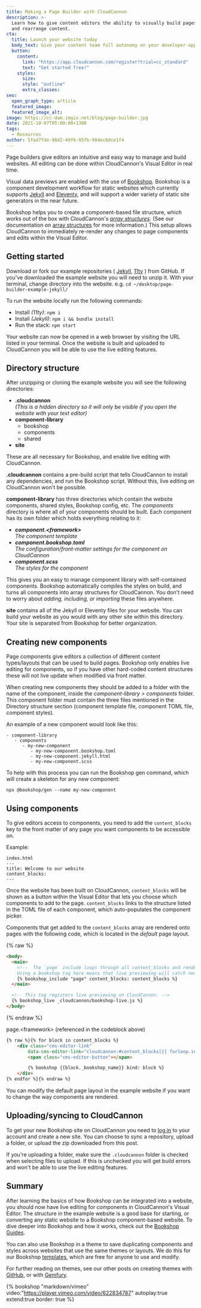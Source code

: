 ```yaml
---
title: Making a Page Builder with CloudCannon
description: >-
  Learn how to give content editors the ability to visually build pages, manage,
  and rearrange content.
cta:
  title: Launch your website today
  body_text: Give your content team full autonomy on your developer-approved tech stack with CloudCannon.
  button:
    content: 
      link: "https://app.cloudcannon.com/register?trial=cc_standard"
      text: "Get started free!"
    styles:
      size:
      style: "outline"
      extra_classes:
seo:
  open_graph_type: article
  featured_image:
  featured_image_alt:
image: https://cc-dam.imgix.net/blog/page-builder.jpg
date: 2021-10-07T05:00:00+1300
tags:
  - Resources
author: 5fad7fde-98d2-49f6-95fb-984ec6dce1f4
---
```

Page builders give editors an intuitive and easy way to manage and build websites. All editing can be done within CloudCannon's Visual Editor in real time.

Visual data previews are enabled with the use of [Bookshop](https://github.com/CloudCannon/bookshop). Bookshop is a component development workflow for static websites which currently supports [Jekyll](https://jekyllrb.com/) and [Eleventy](https://11ty.dev/), and will support a wider variety of static site generators in the near future.

Bookshop helps you to create a component-based file structure, which works out of the box with CloudCannon's *[array structures](https://cloudcannon.com/documentation/articles/defining-what-adds-to-an-array-with-array-structures/#array-structures)*. (See our documentation on [array structures](https://cloudcannon.com/documentation/articles/array-structures-reference/) for more information.) This setup allows CloudCannon to immediately re-render any changes to page components and edits within the Visual Editor.

## Getting started

Download or fork our example repositories ( [Jekyll](https://github.com/CloudCannon/page-builder-example-jekyll), [11ty](https://github.com/CloudCannon/page-builder-example-eleventy) ) from GitHub. If you've downloaded the example website you will need to unzip it. With your terminal, change directory into the website. e.g. `cd ~/desktop/page-builder-example-jekyll/`

To run the website locally run the following commands:

* Install *(11ty)*\: `npm i`
* Install *(Jekyll)*\: `npm i && bundle install`
* Run the stack: `npm start`

Your website can now be opened in a web browser by visiting the URL listed in your terminal. Once the website is built and uploaded to CloudCannon you will be able to use the live editing features.

## Directory structure

After unzipping or cloning the example website you will see the following directories:

* **.cloudcannon**<br>*(This is a hidden directory so it will only be visible if you open the website with your text editor)*
* **component-library**
  * bookshop
  * components
  * shared
* **site**

These are all necessary for Bookshop, and enable live editing with CloudCannon.

**.cloudcannon** contains a pre-build script that tells CloudCannon to install any dependencies, and run the Bookshop script. Without this, live editing on CloudCannon won't be possible.

**component-library** has three directories which contain the website components, shared styles, Bookshop config, etc. The *components* directory is where all of your components should be built. Each component has its own folder which holds everything relating to it:

* ***component.&lt;framework&gt;***<br>*The component template*
* ***component.bookshop.toml***<br>*The configuration/front-matter settings for the component on CloudCannon*
* ***component.scss***<br>*The styles for the component*

This gives you an easy to manage component library with self-contained components. Bookshop automatically compiles the styles on build, and turns all components into array structures for CloudCannon. You don't need to worry about *adding, including, or importing* these files anywhere.

**site** contains all of the Jekyll or Eleventy files for your website. You can build your website as you would with any other site within this directory. Your site is separated from Bookshop for better organization.

## Creating new components

Page components give editors a collection of different content types/layouts that can be used to build pages. Bookshop only enables live editing for components, so if you have other hard-coded content structures these will not live update when modified via front matter.

When creating new components they should be added to a folder with the name of the component, inside the *component-library &gt; components* folder. This component folder must contain the three files mentioned in the Directory structure section (component template file, component TOML file, component styles).

An example of a new component would look like this:

```
- component-library
   - components
      - my-new-component
         - my-new-component.bookshop.toml
         - my-new-component.jekyll.html
         - my-new-component.scss
```

To help with this process you can run the Bookshop gen command, which will create a skeleton for any new component:

```
npx @bookshop/gen --name my-new-component
```

## Using components

To give editors access to components, you need to add the `content_blocks` key to the front matter of any page you want components to be accessible on.

Example:

```
index.html
---
title: Welcome to our website
content_blocks:
---
```

Once the website has been built on CloudCannon, `content_blocks` will be shown as a button within the Visual Editor that lets you choose which components to add to the page. `content_blocks` links to the structure listed in the TOML file of each component, which auto-populates the component picker.

Components that get added to the `content_blocks` array are rendered onto pages with the following code, which is located in the *default* page layout.

{% raw %}
```html
<body>
  <main>
    <!--  The `page` include loops through all content_blocks and renders them.
    Using a bookshop tag here means that live previewing will catch new components. -->
    {% bookshop_include "page" content_blocks: content_blocks %}
  </main>

  <!-- This tag registers live previewing on CloudCannon. -->
  {% bookshop_live _cloudcannon/bookshop-live.js %}
</body>
```
{% endraw %}

page.&lt;framework&gt; (referenced in the codeblock above)

```html
{% raw %}{% for block in content_blocks %}
    <div class="cms-editor-link"
        data-cms-editor-link="cloudcannon:#content_blocks[{{ forloop.index0 }}]">
        <span class="cms-editor-button"></span>

        {% bookshop {{block._bookshop_name}} bind: block %}
    </div>
{% endfor %}{% endraw %}
```

You can modify the default page layout in the example website if you want to change the way components are rendered.

## Uploading/syncing to CloudCannon

To get your new Bookshop site on CloudCannon you need to [log in](https://app.cloudcannon.com/) to your account and create a new site. You can choose to sync a repository, upload a folder, or upload the zip downloaded from this post.

If you're uploading a folder, make sure the `.cloudcannon` folder is checked when selecting files to upload. If this is unchecked you will get build errors and won't be able to use the live editing features.

## Summary

After learning the basics of how Bookshop can be integrated into a website, you should now have live editing for components in CloudCannon's Visual Editor. The structure in the example website is a good base for starting, or converting any static website to a Bookshop component-based website. To dive deeper into Bookshop and how it works, check out the [Bookshop Guides](https://github.com/cloudcannon/bookshop/).

You can also use Bookshop in a theme to save duplicating components and styles across websites that use the same themes or layouts. We do this for our Bookshop [templates](https://cloudcannon.com/community/themes/), which are free for anyone to use and modify.

For further reading on themes, see our other posts on creating themes with [GitHub](https://cloudcannon.com/blog/jekyll-themes-with-github/), or with [Gemfury](https://cloudcannon.com/blog/private-jekyll-themes-with-gemfury/).

{% bookshop "markdown/vimeo" video:"https://player.vimeo.com/video/622834787" autoplay:true extend:true border: true %}